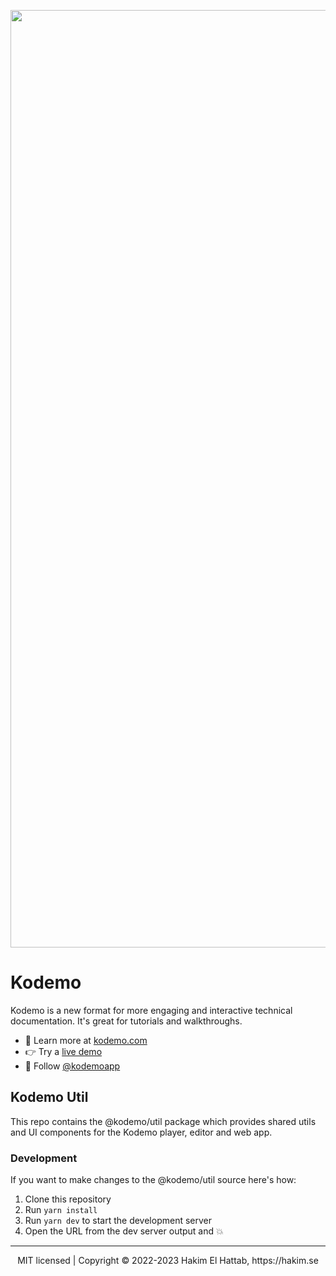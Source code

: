 <p align="center">
  <a href="https://kodemo.com">
  <img width="1500" alt="Kodemo" src="https://user-images.githubusercontent.com/629429/213417968-96cffd2a-e6e0-473f-b2f0-343007c0c2ee.png">
  </a>
</p>

# Kodemo

Kodemo is a new format for more engaging and interactive technical documentation. It's great for tutorials and walkthroughs.
- 🔗 Learn more at [kodemo.com](https://komdeo.com)
- 👉 Try a [live demo](https://kodemo.com/docs/what-is-kodemo)
- 👀 Follow [@kodemoapp](https://twitter.com/kodemoapp)

## Kodemo Util

This repo contains the @kodemo/util package which provides shared utils and UI components for the Kodemo player, editor and web app.

### Development

If you want to make changes to the @kodemo/util source here's how:
1. Clone this repository
2. Run `yarn install`
3. Run `yarn dev` to start the development server
4. Open the URL from the dev server output and 💥

--- 
<div align="center">
  MIT licensed | Copyright © 2022-2023 Hakim El Hattab, https://hakim.se
</div>
